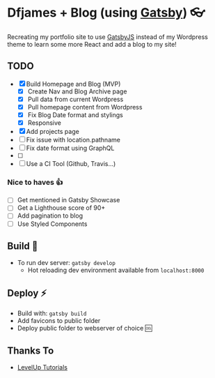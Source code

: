 # Dfjames + Blog (using [Gatsby][1]) 👓

Recreating my portfolio site to use [GatsbyJS][1] instead of my Wordpress theme to learn some more React and add a blog to my site!

## TODO
- [x] Build Homepage and Blog (MVP)
  - [x] Create Nav and Blog Archive page
  - [x] Pull data from current Wordpress
  - [x] Pull homepage content from Wordpress
  - [x] Fix Blog Date format and stylings
  - [x] Responsive
- [x] Add projects page
- [ ] Fix issue with location.pathname
- [ ] Fix date format using GraphQL
- [ ]
- [ ] Use a CI Tool (Github, Travis...)

### Nice to haves 👍
- [ ] Get mentioned in Gatsby Showcase
- [ ] Get a Lighthouse score of 90+
- [ ] Add pagination to blog
- [ ] Use Styled Components

## Build 🔧
- To run dev server: ```gatsby develop```
  - Hot reloading dev environment available from ```localhost:8000```

## Deploy :zap:
- Build with:  ```gatsby build```
- Add favicons to public folder
- Deploy public folder to webserver of choice 🆒

## Thanks To
- [LevelUp Tutorials](https://www.leveluptutorials.com)


[1]: https://www.gatsbyjs.org
